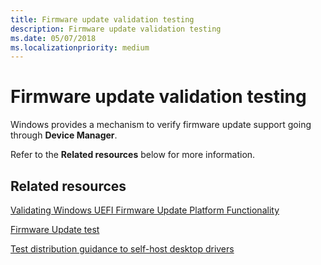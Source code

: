 ```yaml
---
title: Firmware update validation testing
description: Firmware update validation testing
ms.date: 05/07/2018
ms.localizationpriority: medium
---
```




# Firmware update validation testing

Windows provides a mechanism to verify firmware update support going through **Device Manager**.

Refer to the **Related resources** below for more information.


## Related resources


[Validating Windows UEFI Firmware Update Platform Functionality](/windows-hardware/manufacture/desktop/validating-windows-uefi-firmware-update-platform-functionality)

[Firmware Update test](/previous-versions/windows/hardware/hck/jj124838(v=vs.85))

[Test distribution guidance to self-host desktop drivers](../dashboard/publishing-for-test-distribution.md)